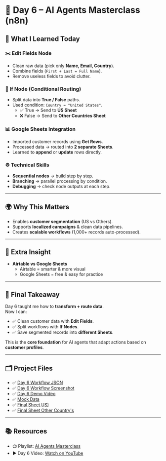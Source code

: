 # 🚀 Day 6 – AI Agents Masterclass (n8n)

## 📌 What I Learned Today

### ✂️ Edit Fields Node
- Clean raw data (pick only **Name, Email, Country**).
- Combine fields (`First + Last = Full Name`).
- Remove useless fields to avoid clutter.

### 🔀 If Node (Conditional Routing)
- Split data into **True / False** paths.
- Used condition: `Country = "United States"`.
  - ✅ True → Send to **US Sheet**  
  - ❌ False → Send to **Other Countries Sheet**

### 📊 Google Sheets Integration
- Imported customer records using **Get Rows**.
- Processed data → routed into **2 separate Sheets**.
- Learned to **append** or **update** rows directly.

### ⚙️ Technical Skills
- **Sequential nodes** → build step by step.  
- **Branching** → parallel processing by condition.  
- **Debugging** → check node outputs at each step.  

---

## 🌍 Why This Matters
- Enables **customer segmentation** (US vs Others).  
- Supports **localized campaigns** & clean data pipelines.  
- Creates **scalable workflows** (1,000+ records auto-processed).  

---

## 🚀 Extra Insight
- **Airtable vs Google Sheets**  
  - Airtable = smarter & more visual  
  - Google Sheets = free & easy for practice  

---

## 📝 Final Takeaway
Day 6 taught me how to **transform + route data**.  
Now I can:
- ✅ Clean customer data with **Edit Fields**.  
- ✅ Split workflows with **If Nodes**.  
- ✅ Save segmented records into **different Sheets**.  

This is the **core foundation** for AI agents that adapt actions based on **customer profiles**.  

---

## 🗂 Project Files
- ✅ [Day 6 Workflow JSON](./Customer%20Data%20base.json)  
- ✅ [Day 6 Workflow Screenshot](./day6-screenshot.png)  
- ✅ [Day 6 Demo Video](./day6-video.mp4)  
- ✅ [Mock Data ](./MOCK_DATA.csv)
- ✅ [Final Sheet US)](./Sampledata-US-n8n-sheet-US.csv)
- ✅ [Final Sheet Other Country's](./Sampledata-otherCountrys-Sheet1.csv) 


---

## 📚 Resources
- 📺 Playlist: [AI Agents Masterclass](https://youtube.com/playlist?list=PLwdhOAfEpxTaHqf_o0waIy-EPz0PWEvFh&si=PFljBCzetUImEN5I)
- ▶️ Day 6 Video: [Watch on YouTube](https://youtu.be/9nckPa2EvRw?si=Q4xlOOsmRPujBFet)  







